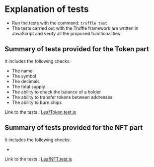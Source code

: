 # Explanation of tests

* Run the tests with the command: `truffle test`
* The tests carried out with the Truffle framework are written in JavaScript and verify all the proposed functionalities.

##  Summary of tests provided for the Token part

It includes the following checks: 

* The name
* The symbol
* The decimals
* The total supply
* The ability to check the balance of a holder
* The ability to transfer tokens between addresses
* The ability to burn chips

Link to the tests : [LeafToken.test.js](https://github.com/Play2Plant/leaf-website/blob/documentation/test/LeafToken.test.js)

## Summary of tests provided for the NFT part

It includes the following checks:

* 

Link to the tests : [LeafNFT.test.js](https://github.com/Play2Plant/leaf-website/blob/documentation/test/LeafNFT.test.js)
